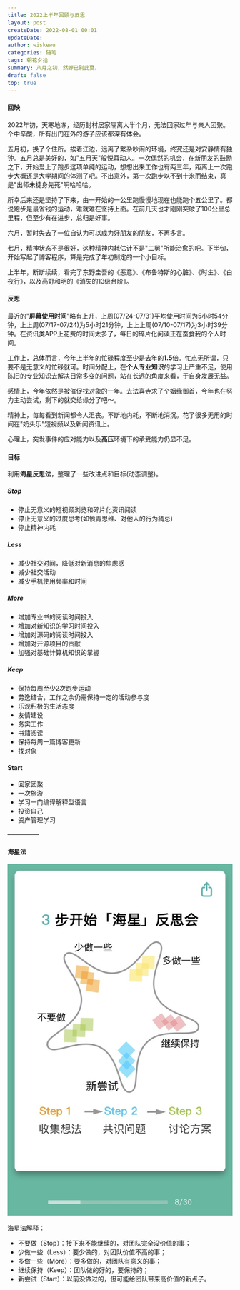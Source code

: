 ```yaml
---
title: 2022上半年回顾与反思
layout: post
createDate: 2022-08-01 00:01
updateDate:
author: wiskewu
categories: 随笔
tags: 朝花夕拾
summary: 八月之初，然蝉已别此夏。
draft: false
top: true
---
```


#### 回映

2022年初，天寒地冻，经历封村居家隔离大半个月，无法回家过年与亲人团聚。个中辛酸，所有出门在外的游子应该都深有体会。

五月初，换了个住所。挨着江边，远离了繁杂吵闹的环境，终究还是对安静情有独钟。五月总是美好的，如"五月天"般悦耳动人。一次偶然的机会，在新朋友的鼓励之下，开始爱上了跑步这项单纯的运动，想想出来工作也有两三年，距离上一次跑步大概还是大学期间的体测了吧。不出意外，第一次跑步以不到十米而结束，真是"出师未捷身先死"啊哈哈哈。

所幸后来还是坚持了下来，由一开始的一公里跑慢慢地现在也能跑个五公里了。都说跑步是最省钱的运动，难就难在坚持上面。在前几天也才刚刚突破了100公里总里程，但至少有在进步，总归是好事。

六月，暂时失去了一位自认为可以成为好朋友的朋友，不再多言。

七月，精神状态不是很好，这种精神内耗估计不是"二舅"所能治愈的吧。下半旬，开始写起了博客程序，算是完成了年初制定的一个小目标。

上半年，断断续续，看完了东野圭吾的《恶意》、《布鲁特斯的心脏》、《时生》、《白夜行》，以及高野和明的《消失的13级台阶》。

#### 反思

最近的"**屏幕使用时间**"略有上升，上周(07/24-07/31)平均使用时间为5小时54分钟，上上周(07/17-07/24)为5小时21分钟，上上上周(07/10-07/17)为3小时39分钟。在资讯类APP上花费的时间太多了，每日的碎片化阅读正在蚕食我的个人时间。

工作上，总体而言，今年上半年的忙碌程度至少是去年的**1.5**倍。忙点无所谓，只要不是无意义的忙碌就可。时间分配上，在**个人专业知识**的学习上严重不足，使用陈旧的专业知识去解决日常多变的问题，站在长远的角度来看，于自身发展无益。

感情上，今年依然是被催促找对象的一年。去法喜寺求了个姻缘御首，今年也在努力主动尝试，剩下的就交给缘分了吧～。

精神上，每每看到新闻都令人沮丧。不断地内耗，不断地消沉。花了很多无用的时间在"奶头乐"短视频以及新闻资讯上。

心理上，突发事件的应对能力以及**高压**环境下的承受能力仍显不足。


#### 目标

利用**海星反思法**，整理了一些改进点和目标(动态调整)。

##### Stop

- 停止无意义的短视频浏览和碎片化资讯阅读
- 停止无意义的过度思考(如愤青思维、对他人的行为猜忌)
- 停止精神内耗

##### Less

- 减少社交时间，降低对新消息的焦虑感
- 减少社交活动
- 减少手机使用频率和时间

##### More

- 增加专业书的阅读时间投入
- 增加对新知识的学习时间投入
- 增加对源码的阅读时间投入
- 增加对开源项目的贡献
- 加强对基础计算机知识的掌握

##### Keep

- 保持每周至少2次跑步运动
- 劳逸结合，工作之余仍需保持一定的活动参与度
- 乐观积极的生活态度
- 友情建设
- 务实工作
- 书籍阅读
- 保持每周一篇博客更新
- 找对象

#### Start

- 回家团聚
- 一次旅游
- 学习一门编译解释型语言
- 投资自己
- 资产管理学习

—————

#### 海星法

![海星法图示](/assets/posts/202208/20220801-starfish-principle.jpeg)

海星法解释：
- 不要做（Stop）：接下来不能继续的，对团队完全没价值的事；
- 少做一些（Less）：要少做的，对团队价值不高的事；
- 多做一些（More）：要多做的，对团队有意义的事；
- 继续保持（Keep）：团队做的好的，要保持的；
- 新尝试（Start）：以前没做过的，但可能给团队带来高价值的新点子。
